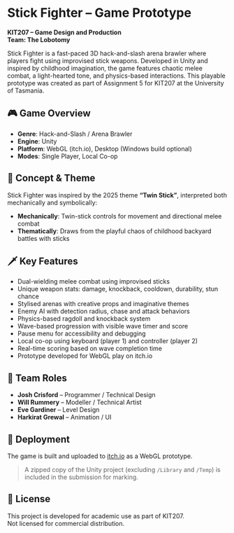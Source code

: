 # Stick Fighter – Game Prototype  
**KIT207 – Game Design and Production**  
**Team: The Lobotomy**

Stick Fighter is a fast-paced 3D hack-and-slash arena brawler where players fight using improvised stick weapons. Developed in Unity and inspired by childhood imagination, the game features chaotic melee combat, a light-hearted tone, and physics-based interactions. This playable prototype was created as part of Assignment 5 for KIT207 at the University of Tasmania.

## 🎮 Game Overview

- **Genre**: Hack-and-Slash / Arena Brawler  
- **Engine**: Unity  
- **Platform**: WebGL (itch.io), Desktop (Windows build optional)  
- **Modes**: Single Player, Local Co-op

## 🧠 Concept & Theme

Stick Fighter was inspired by the 2025 theme **“Twin Stick”**, interpreted both mechanically and symbolically:
- **Mechanically**: Twin-stick controls for movement and directional melee combat
- **Thematically**: Draws from the playful chaos of childhood backyard battles with sticks

## 🗡️ Key Features

- Dual-wielding melee combat using improvised sticks  
- Unique weapon stats: damage, knockback, cooldown, durability, stun chance  
- Stylised arenas with creative props and imaginative themes  
- Enemy AI with detection radius, chase and attack behaviors  
- Physics-based ragdoll and knockback system  
- Wave-based progression with visible wave timer and score  
- Pause menu for accessibility and debugging  
- Local co-op using keyboard (player 1) and controller (player 2)  
- Real-time scoring based on wave completion time  
- Prototype developed for WebGL play on itch.io  

## 👥 Team Roles

- **Josh Crisford** – Programmer / Technical Design  
- **Will Rummery** – Modeller / Technical Artist  
- **Eve Gardiner** – Level Design  
- **Harkirat Grewal** – Animation / UI

## 🚀 Deployment

The game is built and uploaded to [itch.io](https://rqcoon.itch.io/stick-fighter) as a WebGL prototype.

> A zipped copy of the Unity project (excluding `/Library` and `/Temp`) is included in the submission for marking.

## 📝 License

This project is developed for academic use as part of KIT207.  
Not licensed for commercial distribution.